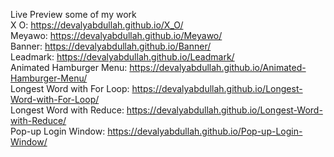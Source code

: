 <img src="http://drive.google.com/uc?export=view&amp;id=1NiZJDxrhhQNsT0vUZlzdQVlC8zWamaec" alt="">

Live Preview some of my work<br>
X O: https://devalyabdullah.github.io/X_O/<br>
Meyawo: https://devalyabdullah.github.io/Meyawo/<br>
Banner: https://devalyabdullah.github.io/Banner/<br>
Leadmark: https://devalyabdullah.github.io/Leadmark/<br>
Animated Hamburger Menu: https://devalyabdullah.github.io/Animated-Hamburger-Menu/<br>
Longest Word with For Loop: https://devalyabdullah.github.io/Longest-Word-with-For-Loop/<br>
Longest Word with Reduce: https://devalyabdullah.github.io/Longest-Word-with-Reduce/<br>
Pop-up Login Window: https://devalyabdullah.github.io/Pop-up-Login-Window/
